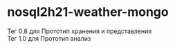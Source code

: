# nosql2h21-weather-mongo
Тег 0.8 для Прототип хранения и представления <br/>
Тег 1.0 для Прототип анализ
